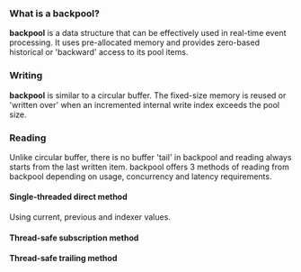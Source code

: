 <h3>What is a backpool?</h3>

<b>backpool</b> is a data structure that can be effectively used in real-time event processing. It uses pre-allocated memory and provides zero-based historical or 'backward' access to its pool items.

<h3>Writing</h3>

<b>backpool</b> is similar to a circular buffer. The fixed-size memory is reused or 'written over' when an incremented internal write index exceeds the pool size.

<h3>Reading</h3>

Unlike circular buffer, there is no buffer 'tail' in backpool and reading always starts from the last written item.  backpool offers 3 methods of reading from backpool depending on usage, concurrency and latency requirements.

<h4>Single-threaded direct method</h4>
Using current, previous and indexer values.

<h4>Thread-safe subscription method</h4>

<h4>Thread-safe trailing method</h4>
